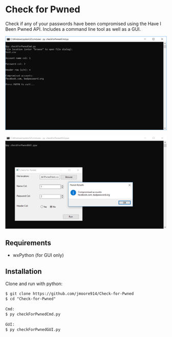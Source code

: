 # Check for Pwned

Check if any of your passwords have been compromised using the Have I Been Pwned API.
Includes a command line tool as well as a GUI.

![cmd line example](https://github.com/jmoore914/Check-for-Pwned/blob/master/imgs/cmdExample.png 'Cmd Example')

![gui example](https://github.com/jmoore914/Check-for-Pwned/blob/master/imgs/guiExample.png 'GUI Example')

## Requirements

- wxPython (for GUI only)

## Installation

Clone and run with python:

```
$ git clone https://github.com/jmoore914/Check-for-Pwned
$ cd "Check-for-Pwned"

Cmd:
$ py checkForPwnedCmd.py

GUI:
$ py checkForPwnedGUI.py

```
